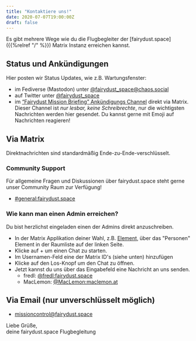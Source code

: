 ```yaml
---
title: "Kontaktiere uns!"
date: 2020-07-07T19:00:00Z
draft: false
---
```


Es gibt mehrere Wege wie du die Flugbegleiter der [fairydust.space]({{%relref "/" %}}) Matrix Instanz erreichen kannst.

## Status und Ankündigungen

Hier posten wir Status Updates, wie z.B. Wartungsfenster: 

- im Fediverse (Mastodon) unter [@fairydust_space@chaos.social](https://chaos.social/@fairydust_space)
- auf Twitter unter [@fairydust_space](https://twitter.com/fairydust_space)
- im [“Fairydust Mission Briefing” Ankündigungs Channel](https://matrix.to/#/!GCHneCHwXymPGwwOzT:fairydust.space?via=fairydust.space&via=matrix.org&via=maclemon.at) direkt via Matrix. Dieser Channel ist *nur lesbar, keine Schreibrechte*, nur die wichtigsten Nachrichten werden hier gesendet. Du kannst gerne mit Emoji auf Nachrichten reagieren!

## Via Matrix

Direktnachrichten sind standardmäßig Ende-zu-Ende-verschlüsselt.

### Community Support

Für allgemeine Fragen und Diskussionen über fairydust.space steht gerne unser Community Raum zur Verfügung!

- [#general:fairydust.space](https://matrix.to/#/!XlwwoDktJINXbHnVqm:fairydust.space?via=fairydust.space&via=kde.org&via=maclemon.at)

### Wie kann man einen Admin erreichen?

Du bist herzlichst eingeladen einen der Admins direkt anzuschreiben.

- In der Matrix Applikation deiner Wahl, z.B. [Element](https://element.io/), über das "Personen" Element in der Raumliste auf der linken Seite. 
- Klicke auf + um einen Chat zu starten.
- Im Usernamen-Feld eine der Matrix ID's (siehe unten) hinzufügen
- Klicke auf den Los-Knopf um den Chat zu öffnen.
- Jetzt kannst du uns über das Eingabefeld eine Nachricht an uns senden. 
  - fredl: [@fredl:fairydust.space](https://matrix.to/#/@fredl:fairydust.space)
  - MacLemon: [@MacLemon:maclemon.at](https://matrix.to/#/@MacLemon:maclemon.at)

## Via Email (nur unverschlüsselt möglich)

- [missioncontrol@fairydust.space](mailto:mission.control@fairydust.space?subject=fairydust.space%20question&body=Hi%21%0D%0A%0D%0AFeel%20free%20to%20write%20either%20in%20english%20or%20german%20language%21%0D%0ASuch%20Dir%20aus%20ob%20Du%20auf%20Englisch%20oder%20Deutsch%20schreiben%20m%C3%B6chtest%21%0D%0A%0D%0A)  

Liebe Grüße,  
deine fairydust.space Flugbegleitung  
